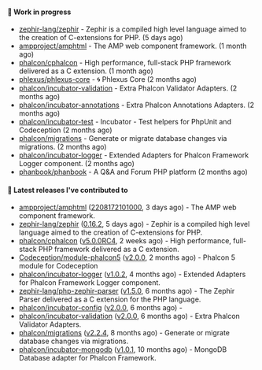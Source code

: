 #### :wrench: Work in progress

- [zephir-lang/zephir](https://github.com/zephir-lang/zephir) - Zephir is a compiled high level language aimed to the creation of C-extensions for PHP. (5 days ago)
- [ampproject/amphtml](https://github.com/ampproject/amphtml) - The AMP web component framework. (1 month ago)
- [phalcon/cphalcon](https://github.com/phalcon/cphalcon) - High performance, full-stack PHP framework delivered as a C extension. (1 month ago)
- [phlexus/phlexus-core](https://github.com/phlexus/phlexus-core) - :cyclone: Phlexus Core (2 months ago)
- [phalcon/incubator-validation](https://github.com/phalcon/incubator-validation) - Extra Phalcon Validator Adapters.  (2 months ago)
- [phalcon/incubator-annotations](https://github.com/phalcon/incubator-annotations) - Extra Phalcon Annotations Adapters. (2 months ago)
- [phalcon/incubator-test](https://github.com/phalcon/incubator-test) - Incubator - Test helpers for PhpUnit and Codeception (2 months ago)
- [phalcon/migrations](https://github.com/phalcon/migrations) - Generate or migrate database changes via migrations. (2 months ago)
- [phalcon/incubator-logger](https://github.com/phalcon/incubator-logger) - Extended Adapters for Phalcon Framework Logger component. (2 months ago)
- [phanbook/phanbook](https://github.com/phanbook/phanbook) - A Q&amp;A and Forum PHP platform (2 months ago)

#### :pushpin: Latest releases I've contributed to

- [ampproject/amphtml](https://github.com/ampproject/amphtml) ([2208172101000](https://github.com/ampproject/amphtml/releases/tag/2208172101000), 3 days ago) - The AMP web component framework.
- [zephir-lang/zephir](https://github.com/zephir-lang/zephir) ([0.16.2](https://github.com/zephir-lang/zephir/releases/tag/0.16.2), 5 days ago) - Zephir is a compiled high level language aimed to the creation of C-extensions for PHP.
- [phalcon/cphalcon](https://github.com/phalcon/cphalcon) ([v5.0.0RC4](https://github.com/phalcon/cphalcon/releases/tag/v5.0.0RC4), 2 weeks ago) - High performance, full-stack PHP framework delivered as a C extension.
- [Codeception/module-phalcon5](https://github.com/Codeception/module-phalcon5) ([v2.0.0](https://github.com/Codeception/module-phalcon5/releases/tag/v2.0.0), 2 months ago) - Phalcon 5 module for Codeception
- [phalcon/incubator-logger](https://github.com/phalcon/incubator-logger) ([v1.0.2](https://github.com/phalcon/incubator-logger/releases/tag/v1.0.2), 4 months ago) - Extended Adapters for Phalcon Framework Logger component.
- [zephir-lang/php-zephir-parser](https://github.com/zephir-lang/php-zephir-parser) ([v1.5.0](https://github.com/zephir-lang/php-zephir-parser/releases/tag/v1.5.0), 6 months ago) - The Zephir Parser delivered as a C extension for the PHP language.
- [phalcon/incubator-config](https://github.com/phalcon/incubator-config) ([v2.0.0](https://github.com/phalcon/incubator-config/releases/tag/v2.0.0), 6 months ago) - 
- [phalcon/incubator-validation](https://github.com/phalcon/incubator-validation) ([v2.0.0](https://github.com/phalcon/incubator-validation/releases/tag/v2.0.0), 6 months ago) - Extra Phalcon Validator Adapters. 
- [phalcon/migrations](https://github.com/phalcon/migrations) ([v2.2.4](https://github.com/phalcon/migrations/releases/tag/v2.2.4), 8 months ago) - Generate or migrate database changes via migrations.
- [phalcon/incubator-mongodb](https://github.com/phalcon/incubator-mongodb) ([v1.0.1](https://github.com/phalcon/incubator-mongodb/releases/tag/v1.0.1), 10 months ago) - MongoDB Database adapter for Phalcon Framework.
